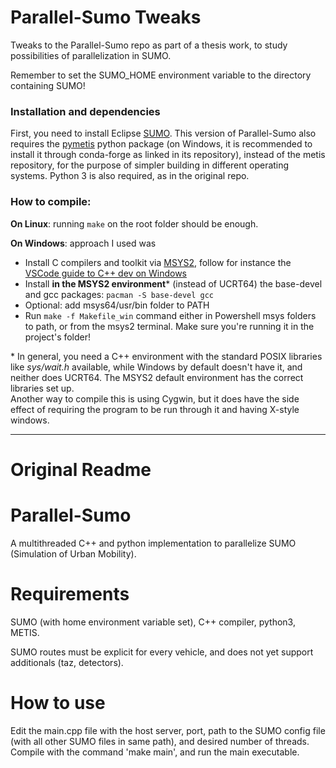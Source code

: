 # Parallel-Sumo Tweaks

Tweaks to the Parallel-Sumo repo as part of a thesis work, to study possibilities of parallelization in SUMO.

Remember to set the SUMO_HOME environment variable to the directory containing SUMO!

### Installation and dependencies

First, you need to install Eclipse [SUMO](https://eclipse.dev/sumo/). This version of Parallel-Sumo also requires the [pymetis](https://github.com/inducer/pymetis) python package (on Windows, it is recommended to install it through conda-forge as linked in its repository), instead of the metis repository, for the purpose of simpler building in different operating systems. Python 3 is also required, as in the original repo.

### How to compile:

**On Linux**: running `make` on the root folder should be enough.

**On Windows**: approach I used was
- Install C compilers and toolkit via [MSYS2](https://www.msys2.org/), follow for instance the [VSCode guide to C++ dev on Windows](https://code.visualstudio.com/docs/cpp/config-mingw)
- Install **in the MSYS2 environment**\* (instead of UCRT64) the base-devel and gcc packages: `pacman -S base-devel gcc`
- Optional: add msys64/usr/bin folder to PATH
- Run `make -f Makefile_win` command either in Powershell msys folders to path, or from the msys2 terminal. Make sure you're running it in the project's folder!

\* In general, you need a C++ environment with the standard POSIX libraries like *sys/wait.h* available, while Windows by default doesn't have it, and neither does UCRT64.  The MSYS2 default environment has the correct libraries set up.  
Another way to compile this is using Cygwin, but it does have the side effect of requiring the program to be run through it and having X-style windows.


---

# Original Readme

# Parallel-Sumo
A multithreaded C++ and python implementation to parallelize SUMO (Simulation of Urban Mobility).

# Requirements
SUMO (with home environment variable set), C++ compiler, python3, METIS.

SUMO routes must be explicit for every vehicle, and does not yet support additionals (taz, detectors).

# How to use
Edit the main.cpp file with the host server, port, path to the SUMO config file (with all other SUMO files in same path), and desired number of threads. Compile with the command 'make main', and run the main executable.
